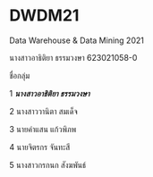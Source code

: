 # DWDM21
Data Warehouse &amp; Data Mining 2021

นางสาวอาธิติยา ธรรมวงษา 623021058-0

ชื่อกลุ่ม

1 **_นางสาวอาธิติยา ธรรมวงษา_**

2 นางสาววานิตา สมเด็จ 

3 นายคำแสน แก้วพิภพ

4 นายจิตรกร จันทะสี

5 นางสาวกรกนก สังฆพันธ์
